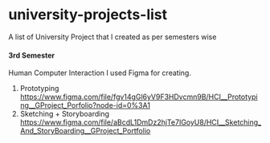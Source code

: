 # university-projects-list
A list of University Project that I created as per semesters wise

#### 3rd Semester
Human Computer Interaction 
I used Figma for creating.
1)	Prototyping
https://www.figma.com/file/fgv14gGl6yV9F3HDvcmn9B/HCI__Prototyping__GProject_Porfolio?node-id=0%3A1
2)	Sketching + Storyboarding
https://www.figma.com/file/aBcdL1DmDz2hjTe7IGoyU8/HCI__Sketching_And_StoryBoarding__GProject_Portfolio

